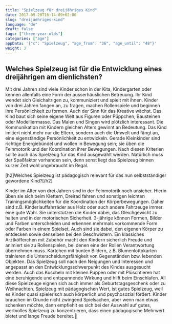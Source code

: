 ```yaml
---
title: "Spielzeug für dreijähriges Kind"
date: 2017-09-20T16:14:09+02:00
slug: "dreijaehriges-kind"
language: "de"
draft: false
tags: ["three-year-olds"]
categories: ["age"]
appData: '{"c": "Spielzeug", "age_from": "36", "age_until": "48"}'
weight: 3
---
```


<h2>Welches Spielzeug ist für die Entwicklung eines dreijährigen am dienlichsten?</h2>
 
Mit drei Jahren sind viele Kinder schon in der Kita, Kindergarten oder kennen allenfalls eine Form der ausserhäuslichen Betreuung. Ihr Kind wendet sich Gleichaltrigen zu, kommuniziert und spielt mit ihnen. Kinder von drei Jahren fangen an, zu fragen, machen Rollenspiele und beginnen ihre Persönlichkeit zu formen. Auch der Sinn für das Kreative wächst. Das Kind baut sich seine eigene Welt aus Figuren oder Püppchen, Bausteinen oder Modelliermasse. Das Malen und Singen wird plötzlich interessant. Die Kommunikation mit Kindern gleichen Alters gewinnt an Bedeutung. Das Kind imitiert nicht mehr nur die Eltern, sondern auch die Umwelt und fängt an, eine eigenständige Persönlichkeit zu entwickeln. Gerade Kleinkinder sind richtige Energiebündel und wollen in Bewegung sein; sie üben die Feinmotorik und der Koordination ihrer Bewegungen. Nach diesen Kriterien sollte auch das Spielzeug für das Kind ausgewählt werden. Natürlich muss der Spaßfaktor vorhanden sein, denn sonst liegt das Spielzeug binnen kurzer Zeit wohl ungebraucht im Regal. 
 
[h2]Welches Spielzeug ist pädagogisch relevant für das nun selbstständiger gewordene Kind?[/h2]
 
Kinder im Alter von drei Jahren sind in der Feinmotorik noch unsicher. Hierin üben sie sich beim Klettern, Dreirad fahren und sonstigen leichten Trainingsmöglichkeiten für die Koordination der Körperbewegungen. Daher sind z.B. Kinderlauffahrräder aus Holz oder auch andere Fahrzeuge immer eine gute Wahl. Sie unterstützen die Kinder dabei, das Gleichgewicht zu halten und in der motorischen Sicherheit. 3-jährige können Formen, Bilder und Farben unterscheiden und erkennen mehrmals vorkommende Form oder Farben in einem Spielset. Auch sind sie dabei, den eigenen Körper zu entdecken sowie denselben bei den Geschwistern. Ein klassiches Arztköfferchen mit Zubehör macht den Kindern sicherlich Freude und animiert sie zu Rollenspielen, bei denen eine der Rollen Verantwortung übernehmen muss. Kärtchen mit bunten Bildern, z.B. Blumenlottokarten trainieren die Unterscheidungsfähigkeit von Gegenständen bzw. lebenden Objekten. Das Spielzeug soll nach den Neigungen und Interessen und angepasst an den Entwicklungsschwerpunkt des Kindes ausgesucht werden. Auch das Kuscheln mit kleinen Puppen oder mit Plüschtieren hat eine beruhigende und entspannende Wirkung und hilft beim Einschlafen. All diese Spielzeuge eignen sich auch immer als Geburtstagsgeschenk oder zu Weihnachten. Spielzeug mit pädagogischen Wert, ist gutes Spielzeug, weil es Kinder quasi spielerisch auch körperlich und psychosozial fördert. Kinder brauchen im Grunde nicht zwingend Spielsachen, aber wenn man etwas schenken möchte, dann empfiehlt es sich bei der Auswahl auf gutes, wertvolles Spielzeug zu konzentrieren, dass einen pädagogische Mehrwert bietet und lange Freude bereitet.
